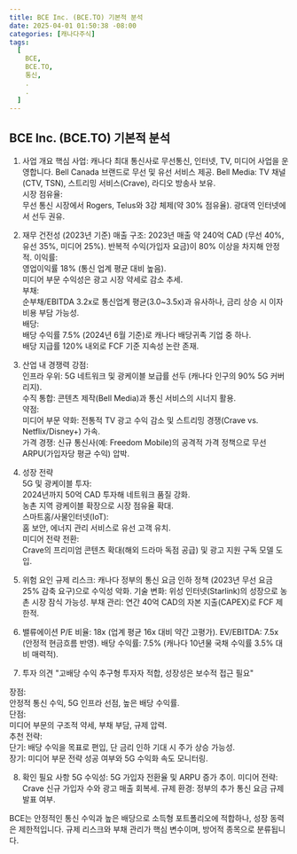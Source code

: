 ```yaml
---
title: BCE Inc. (BCE.TO) 기본적 분석
date: 2025-04-01 01:50:38 -08:00
categories: [캐나다주식]
tags:
  [
    BCE,
    BCE.TO,
    통신,
    .
    .
  ]
---
```


## BCE Inc. (BCE.TO) 기본적 분석

1. 사업 개요
핵심 사업: 캐나다 최대 통신사로 무선통신, 인터넷, TV, 미디어 사업을 운영합니다.
Bell Canada 브랜드로 무선 및 유선 서비스 제공.
Bell Media: TV 채널(CTV, TSN), 스트리밍 서비스(Crave), 라디오 방송사 보유.  
시장 점유율:  
무선 통신 시장에서 Rogers, Telus와 3강 체제(약 30% 점유율).
광대역 인터넷에서 선두 권유.


2. 재무 건전성 (2023년 기준)
매출 구조:
2023년 매출 약 240억 CAD (무선 40%, 유선 35%, 미디어 25%).
반복적 수익(가입자 요금)이 80% 이상을 차지해 안정적.
이익률:  
영업이익률 18% (통신 업계 평균 대비 높음).  
미디어 부문 수익성은 광고 시장 약세로 감소 추세.  
부채:  
순부채/EBITDA 3.2x로 통신업계 평균(3.0~3.5x)과 유사하나, 금리 상승 시 이자 비용 부담 가능성.  
배당:  
배당 수익률 7.5% (2024년 6월 기준)로 캐나다 배당귀족 기업 중 하나.  
배당 지급률 120% 내외로 FCF 기준 지속성 논란 존재.  


3. 산업 내 경쟁력
강점:  
인프라 우위: 5G 네트워크 및 광케이블 보급률 선두 (캐나다 인구의 90% 5G 커버리지).  
수직 통합: 콘텐츠 제작(Bell Media)과 통신 서비스의 시너지 활용.  
약점:  
미디어 부문 약화: 전통적 TV 광고 수익 감소 및 스트리밍 경쟁(Crave vs. Netflix/Disney+) 가속.  
가격 경쟁: 신규 통신사(예: Freedom Mobile)의 공격적 가격 정책으로 무선 ARPU(가입자당 평균 수익) 압박.  


4. 성장 전략  
5G 및 광케이블 투자:  
2024년까지 50억 CAD 투자해 네트워크 품질 강화.  
농촌 지역 광케이블 확장으로 시장 점유율 확대.  
스마트홈/사물인터넷(IoT):  
홈 보안, 에너지 관리 서비스로 유선 고객 유치.  
미디어 전략 전환:  
Crave의 프리미엄 콘텐츠 확대(해외 드라마 독점 공급) 및 광고 지원 구독 모델 도입.  


5. 위험 요인
규제 리스크:
캐나다 정부의 통신 요금 인하 정책 (2023년 무선 요금 25% 감축 요구)으로 수익성 악화.
기술 변화:
위성 인터넷(Starlink)의 성장으로 농촌 시장 잠식 가능성.
부채 관리:
연간 40억 CAD의 자본 지출(CAPEX)로 FCF 제한적.


6. 밸류에이션
P/E 비율: 18x (업계 평균 16x 대비 약간 고평가).
EV/EBITDA: 7.5x (안정적 현금흐름 반영).
배당 수익률: 7.5% (캐나다 10년물 국채 수익률 3.5% 대비 매력적).


7. 투자 의견
"고배당 수익 추구형 투자자 적합, 성장성은 보수적 접근 필요"

장점:  
안정적 통신 수익, 5G 인프라 선점, 높은 배당 수익률.  
단점:  
미디어 부문의 구조적 약세, 부채 부담, 규제 압력.  
추천 전략:  
단기: 배당 수익을 목표로 편입, 단 금리 인하 기대 시 주가 상승 가능성.  
장기: 미디어 부문 전략 성공 여부와 5G 수익화 속도 모니터링.  


8. 확인 필요 사항
5G 수익성: 5G 가입자 전환율 및 ARPU 증가 추이.
미디어 전략: Crave 신규 가입자 수와 광고 매출 회복세.
규제 환경: 정부의 추가 통신 요금 규제 발표 여부.

BCE는 안정적인 통신 수익과 높은 배당으로 소득형 포트폴리오에 적합하나, 성장 동력은 제한적입니다. 규제 리스크와 부채 관리가 핵심 변수이며, 방어적 종목으로 분류됩니다.